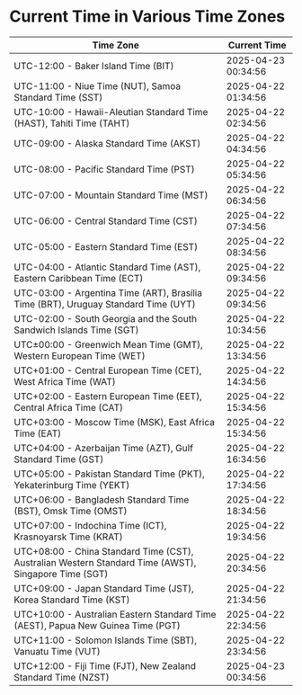 # Current Time in Various Time Zones

| Time Zone | Current Time |
|-----------|--------------|
| UTC-12:00 - Baker Island Time (BIT) | 2025-04-23 00:34:56 |
| UTC-11:00 - Niue Time (NUT), Samoa Standard Time (SST) | 2025-04-22 01:34:56 |
| UTC-10:00 - Hawaii-Aleutian Standard Time (HAST), Tahiti Time (TAHT) | 2025-04-22 02:34:56 |
| UTC-09:00 - Alaska Standard Time (AKST) | 2025-04-22 04:34:56 |
| UTC-08:00 - Pacific Standard Time (PST) | 2025-04-22 05:34:56 |
| UTC-07:00 - Mountain Standard Time (MST) | 2025-04-22 06:34:56 |
| UTC-06:00 - Central Standard Time (CST) | 2025-04-22 07:34:56 |
| UTC-05:00 - Eastern Standard Time (EST) | 2025-04-22 08:34:56 |
| UTC-04:00 - Atlantic Standard Time (AST), Eastern Caribbean Time (ECT) | 2025-04-22 09:34:56 |
| UTC-03:00 - Argentina Time (ART), Brasília Time (BRT), Uruguay Standard Time (UYT) | 2025-04-22 09:34:56 |
| UTC-02:00 - South Georgia and the South Sandwich Islands Time (SGT) | 2025-04-22 10:34:56 |
| UTC±00:00 - Greenwich Mean Time (GMT), Western European Time (WET) | 2025-04-22 13:34:56 |
| UTC+01:00 - Central European Time (CET), West Africa Time (WAT) | 2025-04-22 14:34:56 |
| UTC+02:00 - Eastern European Time (EET), Central Africa Time (CAT) | 2025-04-22 15:34:56 |
| UTC+03:00 - Moscow Time (MSK), East Africa Time (EAT) | 2025-04-22 15:34:56 |
| UTC+04:00 - Azerbaijan Time (AZT), Gulf Standard Time (GST) | 2025-04-22 16:34:56 |
| UTC+05:00 - Pakistan Standard Time (PKT), Yekaterinburg Time (YEKT) | 2025-04-22 17:34:56 |
| UTC+06:00 - Bangladesh Standard Time (BST), Omsk Time (OMST) | 2025-04-22 18:34:56 |
| UTC+07:00 - Indochina Time (ICT), Krasnoyarsk Time (KRAT) | 2025-04-22 19:34:56 |
| UTC+08:00 - China Standard Time (CST), Australian Western Standard Time (AWST), Singapore Time (SGT) | 2025-04-22 20:34:56 |
| UTC+09:00 - Japan Standard Time (JST), Korea Standard Time (KST) | 2025-04-22 21:34:56 |
| UTC+10:00 - Australian Eastern Standard Time (AEST), Papua New Guinea Time (PGT) | 2025-04-22 22:34:56 |
| UTC+11:00 - Solomon Islands Time (SBT), Vanuatu Time (VUT) | 2025-04-22 23:34:56 |
| UTC+12:00 - Fiji Time (FJT), New Zealand Standard Time (NZST) | 2025-04-23 00:34:56 |
